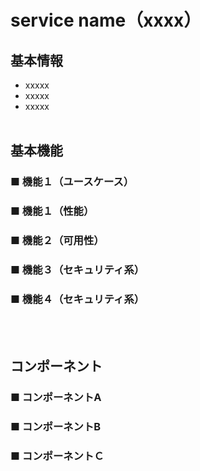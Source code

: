 # service name（xxxx）

## 基本情報
- xxxxx
- xxxxx
- xxxxx
<br><br>

## 基本機能
### ■ 機能１（ユースケース）
### ■ 機能１（性能）
### ■ 機能２（可用性）
### ■ 機能３（セキュリティ系）
### ■ 機能４（セキュリティ系）
<br><br>

## コンポーネント
### ■ コンポーネントA
### ■ コンポーネントB
### ■ コンポーネントＣ
<br><br>

